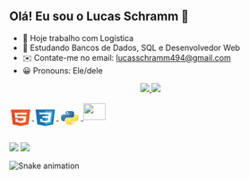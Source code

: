 ## Olá! Eu sou o Lucas Schramm 👋
 - 🧳 Hoje trabalho com Logística
 - 🌱 Estudando Bancos de Dados, SQL e Desenvolvedor Web
 - ✉️ Contate-me no email: lucasschramm494@gmail.com
 - 😀 Pronouns: Ele/dele

<div align="center">
  <a href="https://github.com/LucasSchramm0">
  <img height="180em" src="https://github-readme-stats.vercel.app/api?username=LucasSchramm0&show_icons=true&theme=dark&include_all_commits=true&count_private=true"/>
  <img height="180em" src="https://github-readme-stats.vercel.app/api/top-langs/?username=LucasSchramm0&layout=compact&langs_count=7&theme=dark"/></div>
  <div style="display: inline_block"><br>
  <img align="center" alt="Rafa-HTML" height="30" width="40" src="https://raw.githubusercontent.com/devicons/devicon/master/icons/html5/html5-original.svg">
  <img align="center" alt="Rafa-CSS" height="30" width="40" src="https://raw.githubusercontent.com/devicons/devicon/master/icons/css3/css3-original.svg">
  <img align="center" alt="Rafa-Python" height="30" width="40" src="https://raw.githubusercontent.com/devicons/devicon/master/icons/python/python-original.svg">
  <img src="center" height="30" width="40" "https://cdn.jsdelivr.net/gh/devicons/devicon/icons/mysql/mysql-original.svg">


   </div>
  
  ##
 
<div> 
  <a href = "mailto:lucasschramm494@gmail.com"><img src="https://img.shields.io/badge/-Gmail-%23333?style=for-the-badge&logo=gmail&logoColor=white" target="_blank"></a>
  <a href="https://www.linkedin.com/in/lucas-schramm-a3135614b/" target="_blank"><img src="https://img.shields.io/badge/-LinkedIn-%230077B5?style=for-the-badge&logo=linkedin&logoColor=white" target="_blank"></a> 
 
   ![Snake animation](https://github.com/LucasSchramm0/LucasSchramm0/blob/output/github-contribution-grid-snake.svg)
 
</div>

